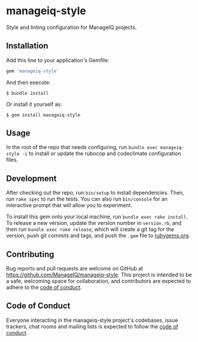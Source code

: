 # manageiq-style

Style and linting configuration for ManageIQ projects.

## Installation

Add this line to your application's Gemfile:

```ruby
gem 'manageiq-style'
```

And then execute:

    $ bundle install

Or install it yourself as:

    $ gem install manageiq-style

## Usage

In the root of the repo that needs configuring, run `bundle exec manageiq-style -i` to install or update the rubocop and codeclimate configuration files.

## Development

After checking out the repo, run `bin/setup` to install dependencies. Then, run `rake spec` to run the tests. You can also run `bin/console` for an interactive prompt that will allow you to experiment.

To install this gem onto your local machine, run `bundle exec rake install`. To release a new version, update the version number in `version.rb`, and then run `bundle exec rake release`, which will create a git tag for the version, push git commits and tags, and push the `.gem` file to [rubygems.org](https://rubygems.org).

## Contributing

Bug reports and pull requests are welcome on GitHub at https://github.com/ManageIQ/manageiq-style. This project is intended to be a safe, welcoming space for collaboration, and contributors are expected to adhere to the [code of conduct](https://github.com/ManageIQ/.github/blob/master/CODE_OF_CONDUCT.md).

## Code of Conduct

Everyone interacting in the manageiq-style project's codebases, issue trackers, chat rooms and mailing lists is expected to follow the [code of conduct](https://github.com/ManageIQ/.github/blob/master/CODE_OF_CONDUCT.md).
